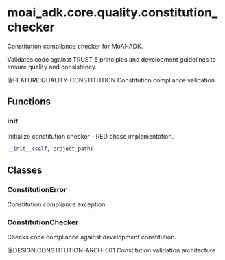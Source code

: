 # moai_adk.core.quality.constitution_checker

Constitution compliance checker for MoAI-ADK.

Validates code against TRUST 5 principles and development guidelines
to ensure quality and consistency.

@FEATURE:QUALITY-CONSTITUTION Constitution compliance validation

## Functions

### __init__

Initialize constitution checker - RED phase implementation.

```python
__init__(self, project_path)
```

## Classes

### ConstitutionError

Constitution compliance exception.

### ConstitutionChecker

Checks code compliance against development constitution.

@DESIGN:CONSTITUTION-ARCH-001 Constitution validation architecture
